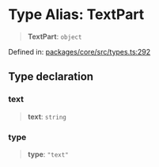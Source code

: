 # Type Alias: TextPart

> **TextPart**: `object`

Defined in: [packages/core/src/types.ts:292](https://github.com/GeoDaCenter/openassistant/blob/7dec66552ed2da789768e26aca21ecb2918b5d3b/packages/core/src/types.ts#L292)

## Type declaration

### text

> **text**: `string`

### type

> **type**: `"text"`

